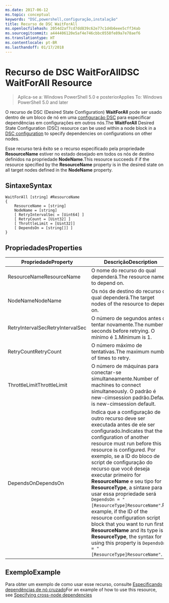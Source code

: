```yaml
---
ms.date: 2017-06-12
ms.topic: conceptual
keywords: "DSC,powershell,configuração,instalação"
title: Recurso de DSC WaitForAll
ms.openlocfilehash: 2054d2af7cd7dd839c62e77c1d4b6eee5cff34ab
ms.sourcegitcommit: a444406120e5af4e746cbbc0558fe89a7e78aef6
ms.translationtype: HT
ms.contentlocale: pt-BR
ms.lasthandoff: 01/17/2018
---
```

# <a name="dsc-waitforall-resource"></a><span data-ttu-id="7d53e-103">Recurso de DSC WaitForAll</span><span class="sxs-lookup"><span data-stu-id="7d53e-103">DSC WaitForAll Resource</span></span>

> <span data-ttu-id="7d53e-104">Aplica-se a: Windows PowerShell 5.0 e posterior</span><span class="sxs-lookup"><span data-stu-id="7d53e-104">Applies To: Windows PowerShell 5.0 and later</span></span>

<span data-ttu-id="7d53e-105">O recurso de DSC (Desired State Configuration) **WaitForAll** pode ser usado dentro de um bloco de nó em uma [configuração DSC](configurations.md) para especificar dependências em configurações em outros nós.</span><span class="sxs-lookup"><span data-stu-id="7d53e-105">The **WaitForAll** Desired State Configuration (DSC) resource can be used within a node block in a [DSC configuration](configurations.md) to specify dependencies on configurations on other nodes.</span></span>

<span data-ttu-id="7d53e-106">Esse recurso terá êxito se o recurso especificado pela propriedade **ResourceName** estiver no estado desejado em todos os nós de destino definidos na propriedade **NodeName**.</span><span class="sxs-lookup"><span data-stu-id="7d53e-106">This resource succeeds if if the resource specified by the **ResourceName** property is in the desired state on all target nodes defined in the **NodeName** property.</span></span>


## <a name="syntax"></a><span data-ttu-id="7d53e-107">Sintaxe</span><span class="sxs-lookup"><span data-stu-id="7d53e-107">Syntax</span></span>

```
WaitForAll [string] #ResourceName
{
    ResourceName = [string]
    NodeName = [string]
    [ RetryIntervalSec = [Uint64] ]
    [ RetryCount = [Uint32] ] 
    [ ThrottleLimit = [Uint32]]
    [ DependsOn = [string[]] ]
}
```

## <a name="properties"></a><span data-ttu-id="7d53e-108">Propriedades</span><span class="sxs-lookup"><span data-stu-id="7d53e-108">Properties</span></span>

|  <span data-ttu-id="7d53e-109">Propriedade</span><span class="sxs-lookup"><span data-stu-id="7d53e-109">Property</span></span>  |  <span data-ttu-id="7d53e-110">Descrição</span><span class="sxs-lookup"><span data-stu-id="7d53e-110">Description</span></span>   | 
|---|---| 
| <span data-ttu-id="7d53e-111">ResourceName</span><span class="sxs-lookup"><span data-stu-id="7d53e-111">ResourceName</span></span>| <span data-ttu-id="7d53e-112">O nome do recurso do qual dependerá.</span><span class="sxs-lookup"><span data-stu-id="7d53e-112">The resource name to depend on.</span></span>| 
| <span data-ttu-id="7d53e-113">NodeName</span><span class="sxs-lookup"><span data-stu-id="7d53e-113">NodeName</span></span>| <span data-ttu-id="7d53e-114">Os nós de destino do recurso do qual dependerá.</span><span class="sxs-lookup"><span data-stu-id="7d53e-114">The target nodes of the resource to depend on.</span></span>| 
| <span data-ttu-id="7d53e-115">RetryIntervalSec</span><span class="sxs-lookup"><span data-stu-id="7d53e-115">RetryIntervalSec</span></span>| <span data-ttu-id="7d53e-116">O número de segundos antes de tentar novamente.</span><span class="sxs-lookup"><span data-stu-id="7d53e-116">The number of seconds before retrying.</span></span> <span data-ttu-id="7d53e-117">O mínimo é 1.</span><span class="sxs-lookup"><span data-stu-id="7d53e-117">Minimum is 1.</span></span>| 
| <span data-ttu-id="7d53e-118">RetryCount</span><span class="sxs-lookup"><span data-stu-id="7d53e-118">RetryCount</span></span>| <span data-ttu-id="7d53e-119">O número máximo de tentativas.</span><span class="sxs-lookup"><span data-stu-id="7d53e-119">The maximum number of times to retry.</span></span>| 
| <span data-ttu-id="7d53e-120">ThrottleLimit</span><span class="sxs-lookup"><span data-stu-id="7d53e-120">ThrottleLimit</span></span>| <span data-ttu-id="7d53e-121">O número de máquinas para conectar-se simultaneamente.</span><span class="sxs-lookup"><span data-stu-id="7d53e-121">Number of machines to connect simultaneously.</span></span> <span data-ttu-id="7d53e-122">O padrão é new-cimsession padrão.</span><span class="sxs-lookup"><span data-stu-id="7d53e-122">Default is new-cimsession default.</span></span>| 
| <span data-ttu-id="7d53e-123">DependsOn</span><span class="sxs-lookup"><span data-stu-id="7d53e-123">DependsOn</span></span> | <span data-ttu-id="7d53e-124">Indica que a configuração de outro recurso deve ser executada antes de ele ser configurado.</span><span class="sxs-lookup"><span data-stu-id="7d53e-124">Indicates that the configuration of another resource must run before this resource is configured.</span></span> <span data-ttu-id="7d53e-125">Por exemplo, se a ID do bloco de script de configuração do recurso que você deseja executar primeiro for __ResourceName__ e seu tipo for __ResourceType__, a sintaxe para usar essa propriedade será `DependsOn = "[ResourceType]ResourceName"`.</span><span class="sxs-lookup"><span data-stu-id="7d53e-125">For example, if the ID of the resource configuration script block that you want to run first is __ResourceName__ and its type is __ResourceType__, the syntax for using this property is `DependsOn = "[ResourceType]ResourceName"`.</span></span>|


## <a name="example"></a><span data-ttu-id="7d53e-126">Exemplo</span><span class="sxs-lookup"><span data-stu-id="7d53e-126">Example</span></span>

<span data-ttu-id="7d53e-127">Para obter um exemplo de como usar esse recurso, consulte [Especificando dependências de nó cruzado](crossNodeDependencies.md)</span><span class="sxs-lookup"><span data-stu-id="7d53e-127">For an example of how to use this resource, see [Specifying cross-node dependencies](crossNodeDependencies.md)</span></span>

